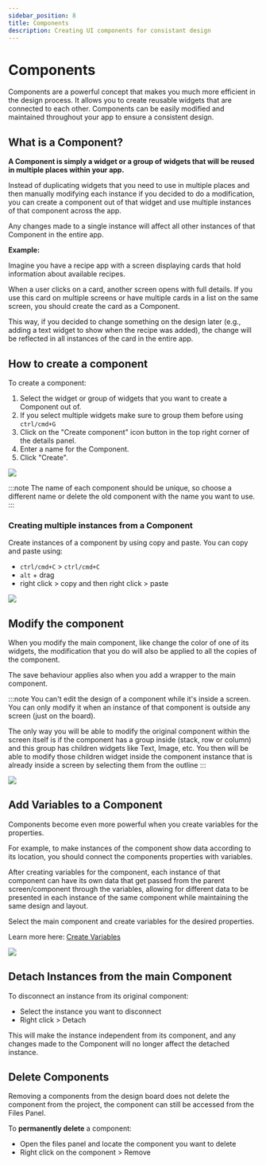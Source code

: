 ```yaml
---
sidebar_position: 8
title: Components
description: Creating UI components for consistant design
---
```



# Components

Components are a powerful concept that makes you much more efficient in the design process. It allows you to create reusable widgets that are connected to each other. Components can be easily modified and maintained throughout your app to ensure a consistent design.

## What is a Component?

**A Component is simply a widget or a group of widgets that will be reused in multiple places within your app.**

Instead of duplicating widgets that you need to use in multiple places and then manually modifying each instance if you decided to do a modification, you can create a component out of that widget and use multiple instances of that component across the app.

Any changes made to a single instance will affect all other instances of that Component in the entire app.

**Example:**

Imagine you have a recipe app with a screen displaying cards that hold information about available recipes.

When a user clicks on a card, another screen opens with full details. If you use this card on multiple screens or have multiple cards in a list on the same screen, you should create the card as a Component.

This way, if you decided to change something on the design later (e.g., adding a text widget to show when the recipe was added), the change will be reflected in all instances of the card in the entire app.

## How to create a component

To create a component:

1. Select the widget or group of widgets that you want to create a Component out of.
2. If you select multiple widgets make sure to group them before using  `ctrl/cmd+G`
3. Click on the "Create component" icon button in the top right corner of the details panel.
4. Enter a name for the Component.
5. Click "Create".

![](./img/comp-1.gif)

:::note
The name of each component should be unique, so choose a different name or delete the old component with the name you want to use.
:::

### Creating multiple instances from a Component

Create instances of a component by using copy and paste.
You can copy and paste using:
- `ctrl/cmd+C` >  `ctrl/cmd+C` 
- `alt` + drag
- right click > copy and then right click > paste

![](./img/comp-2.gif)

## Modify the component

When you modify the main component, like change the color of one of its widgets, the modification that you do will also be applied to all the copies of the component. 

The save behaviour applies also when you add a wrapper to the main component.

:::note
You can't edit the design of a component while it's inside a screen. You can only modify it when an instance of that component is outside any screen (just on the board).

The only way you will be able to modify the original component within the screen itself is if the component has a group inside (stack, row or column) and this group has children widgets like Text, Image, etc. You then will be able to modify those children widget inside the component instance that is already inside a screen by selecting them from the outline
:::

![](./img/comp-3.gif)

## Add Variables to a Component

Components become even more powerful when you create variables for the properties.

For example, to make instances of the component show data according to its location, you should connect the components properties with variables.

After creating variables for the component, each instance of that component can have its own data that get passed from the parent screen/component through the variables, allowing for different data to be presented in each instance of the same component while maintaining the same design and layout.

Select the main component and create variables for the desired properties.

Learn more here: [Create Variables](../vars-params-functions/create-variable.mdx)

![](./img/comp-4.gif)

## Detach Instances from the main Component
 
To disconnect an instance from its original component:

- Select the instance you want to disconnect
- Right click > Detach


This will make the instance independent from its component, and any changes made to the Component will no longer affect the detached instance.

## Delete Components

Removing a components from the design board does not delete the component from the project, the component can still be accessed from the Files Panel.

To **permanently delete** a component:

- Open the files panel and locate the component you want to delete
- Right click on the component > Remove